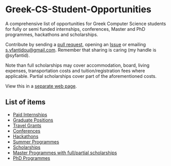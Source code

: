 # Greek-CS-Student-Opportunities
A comprehensive list of opportunities for Greek Computer Science students for fully or semi funded internships, conferences, Master and PhD programmes, hackathons and scholarships. 

Contribute by sending a [pull request](https://github.com/syfantid/Greek-CS-Student-Opportunities/pulls), opening an [Issue](https://github.com/syfantid/Greek-CS-Student-Opportunities/issues) or emailing [s.yfantidou@gmail.com](mailto:s.yfantidou@gmail.com). Remember that sharing is caring (my handle is @syfantid).

Note than full scholarships may cover accommodation, board, living expenses, transportation costs and tuition/registration fees where applicable. Partial scholarships cover part of the aforementioned costs.

View this in a [separate web page](https://syfantid.github.io/Greek-CS-Student-Opportunities/).

## List of items

* [Paid Internships](paid-interships.md)
* [Graduate Positions](graduate-positions.md)
* [Travel Grants](travel-grants.md)
* [Conferences](conferences.md)
* [Hackathons](hackathons.md)
* [Summer Programmes](summer-programmes.md)
* [Scholarships](scholarships.md)
* [Master Programmes with full/partial scholarships](master-programmes.md)
* [PhD Programmes](phd-programmes.md)
